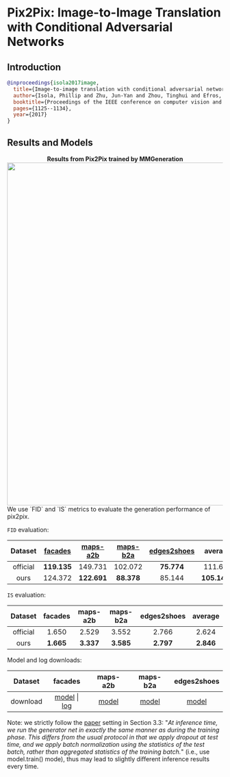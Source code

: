 # Pix2Pix: Image-to-Image Translation with Conditional Adversarial Networks

## Introduction

<!-- [ALGORITHM] -->

```bibtex
@inproceedings{isola2017image,
  title={Image-to-image translation with conditional adversarial networks},
  author={Isola, Phillip and Zhu, Jun-Yan and Zhou, Tinghui and Efros, Alexei A},
  booktitle={Proceedings of the IEEE conference on computer vision and pattern recognition},
  pages={1125--1134},
  year={2017}
}
```

## Results and Models
<div align="center">
  <b> Results from Pix2Pix trained by MMGeneration</b>
  <br/>
  <img src="https://user-images.githubusercontent.com/22982797/114269080-4ff0ec00-9a37-11eb-92c4-1525864e0307.PNG" width="800"/>
</div>
We use `FID` and `IS` metrics to evaluate the generation performance of pix2pix.

`FID` evaluation:

| Dataset  | [facades](https://github.com/open-mmlab/mmgeneration/tree/master/configs/pix2pix/pix2pix_vanilla_unet_bn_1x1_80k_facades.py) | [maps-a2b](https://github.com/open-mmlab/mmgeneration/tree/master/configs/pix2pix/pix2pix_vanilla_unet_bn_a2b_1x1_219200_maps.py) | [maps-b2a](https://github.com/open-mmlab/mmgeneration/tree/master/configs/pix2pix/pix2pix_vanilla_unet_bn_b2a_1x1_219200_maps.py) | [edges2shoes](https://github.com/open-mmlab/mmgeneration/tree/master/configs/pix2pix/pix2pix_vanilla_unet_bn_wo_jitter_flip_1x4_186840_edges2shoes.py) |   average    |
| :------: | :--------------------------------------------------------------------------------------------------------------------------: | :-------------------------------------------------------------------------------------------------------------------------------: | :-------------------------------------------------------------------------------------------------------------------------------: | :----------------------------------------------------------------------------------------------------------------------------------------------------: | :----------: |
| official |                                                         **119.135**                                                          |                                                              149.731                                                              |                                                              102.072                                                              |                                                                       **75.774**                                                                       |   111.678    |
|   ours   |                                                           124.372                                                            |                                                            **122.691**                                                            |                                                            **88.378**                                                             |                                                                         85.144                                                                         | **105.1463** |

`IS` evaluation:

| Dataset  |  facades  | maps-a2b  | maps-b2a  | edges2shoes |  average  |
| :------: | :-------: | :-------: | :-------: | :---------: | :-------: |
| official |   1.650   |   2.529   |   3.552   |    2.766    |   2.624   |
|   ours   | **1.665** | **3.337** | **3.585** |  **2.797**  | **2.846** |

Model and log downloads:

| Dataset  |                                                                                                                        facades                                                                                                                        |                                                                  maps-a2b                                                                  |                                                                  maps-b2a                                                                  |                                                                         edges2shoes                                                                          |
| :------: | :---------------------------------------------------------------------------------------------------------------------------------------------------------------------------------------------------------------------------------------------------: | :----------------------------------------------------------------------------------------------------------------------------------------: | :----------------------------------------------------------------------------------------------------------------------------------------: | :----------------------------------------------------------------------------------------------------------------------------------------------------------: |
| download | [model](https://download.openmmlab.com/mmgen/pix2pix/pix2pix_vanilla_unet_bn_1x1_80k_facades.py_20210410_174537-36d956f1.pth) \| [log](https://download.openmmlab.com/mmgen/pix2pix/pix2pix_vanilla_unet_bn_1x1_80k_facades_20210317_172625.log.json) | [model](https://download.openmmlab.com/mmgen/pix2pix/pix2pix_vanilla_unet_bn_a2b_1x1_219200_maps_convert-bgr_20210410_173329-3ec2ed64.pth) | [model](https://download.openmmlab.com/mmgen/pix2pix/pix2pix_vanilla_unet_bn_b2a_1x1_219200_maps_convert-bgr_20210410_173757-e262060f.pth) | [model](https://download.openmmlab.com/mmgen/pix2pix/pix2pix_vanilla_unet_bn_wo_jitter_flip_1x4_186840_edges2shoes_convert-bgr_20210410_174116-aaaa3687.pth) |

Note: we strictly follow the [paper](http://openaccess.thecvf.com/content_cvpr_2017/papers/Isola_Image-To-Image_Translation_With_CVPR_2017_paper.pdf) setting in Section 3.3: "*At inference time, we run the generator net in exactly
the same manner as during the training phase. This differs
from the usual protocol in that we apply dropout at test time,
and we apply batch normalization using the statistics of
the test batch, rather than aggregated statistics of the training batch.*" (i.e., use model.train() mode), thus may lead to slightly different inference results every time.

